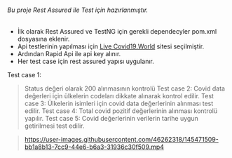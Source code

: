 ###### Bu proje Rest Assured ile Test için hazırlanmıştır.
* İlk olarak Rest Assured ve TestNG için gerekli dependecyler pom.xml dosyasına eklenir.
* Api testlerinin yapılması için [Live Covid19.World](https://livecovid19.world/) sitesi seçilmiştir.
* Ardından Rapid Api ile api key alınır.
* Her test case için rest assured yapısı uygulanır.

Test case 1:
>Status değeri olarak 200 alınmasının kontrolü
Test case 2:
>Covid data değerleri için ülkelerin codeları dikkate alınarak kontrol edilir.
Test case 3:
>Ülkelerin isimleri için covid data değerlerinin alınması test edilir.
Test case 4:
>Total covid pozitif değerlerinin alınması kontrolü yapılır.
Test case 5:
>Covid değerlerinin verilerin tarihe uygun getirilmesi test edilir.

>https://user-images.githubusercontent.com/46262318/145471509-bb1a8b13-7cc9-44e6-b6a3-31936c30f509.mp4


